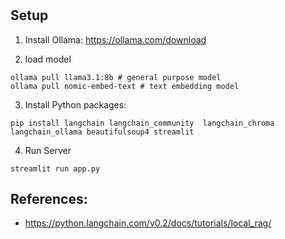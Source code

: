 #

## Setup

1. Install Ollama: https://ollama.com/download

2. load model
```
ollama pull llama3.1:8b # general purpose model
ollama pull nomic-embed-text # text embedding model 
```

3. Install Python packages:
```
pip install langchain langchain_community  langchain_chroma langchain_ollama beautifulsoup4 streamlit
```

4. Run Server
```shell
streamlit run app.py
```


## References:
-  https://python.langchain.com/v0.2/docs/tutorials/local_rag/

